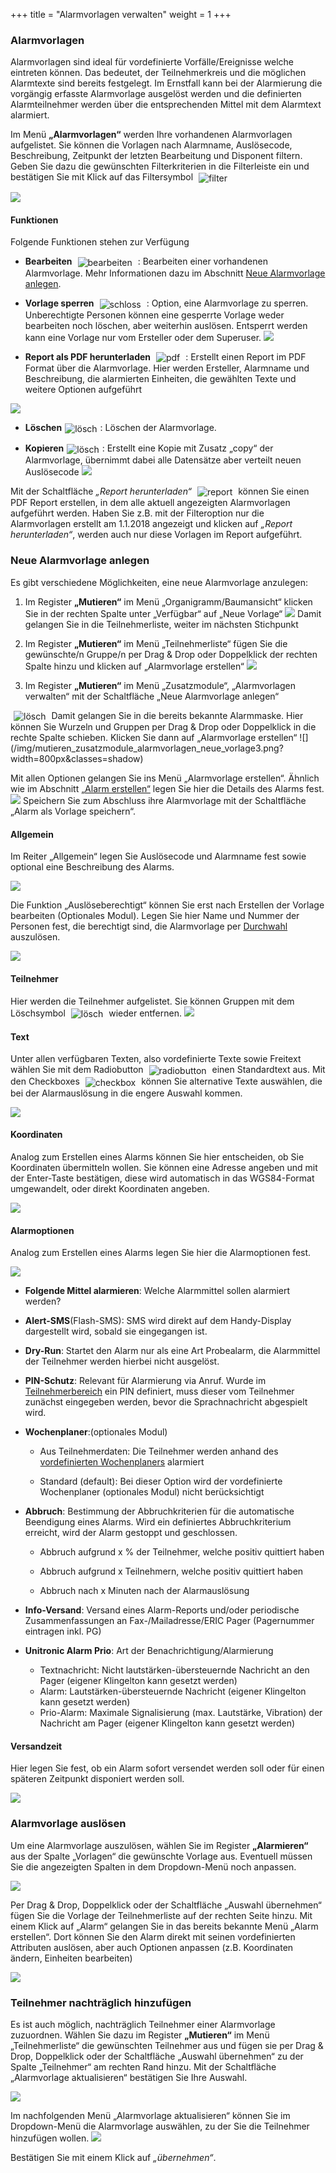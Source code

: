 +++
title = "Alarmvorlagen verwalten"
weight = 1
+++



### Alarmvorlagen

Alarmvorlagen sind ideal für vordefinierte Vorfälle/Ereignisse welche eintreten können. Das bedeutet, der Teilnehmerkreis und die möglichen Alarmtexte sind bereits festgelegt. 
Im Ernstfall kann bei der Alarmierung die vorgängig erfasste Alarmvorlage ausgelöst werden und die definierten Alarmteilnehmer werden über die entsprechenden Mittel mit dem Alarmtext alarmiert.   

Im Menü **„Alarmvorlagen“** werden Ihre vorhandenen Alarmvorlagen aufgelistet. Sie können die Vorlagen nach Alarmname, Auslösecode, 
Beschreibung, Zeitpunkt der letzten Bearbeitung und Disponent filtern. Geben Sie dazu die gewünschten Filterkriterien in die Filterleiste ein 
und bestätigen Sie mit Klick auf das Filtersymbol 
<img src="/img/filtersymbol.png" alt="filter" style='vertical-align:middle;display:inline;margin:0px 5px; '>

![](/img/mutieren_zusatzmodule_alarmvorlagen.png?classes=shadow)




<a name="funktionen"></a>
#### Funktionen

Folgende Funktionen stehen zur Verfügung

 - **Bearbeiten** <img src="/img/bearbeitungsicon.png" alt="bearbeiten" style='vertical-align:middle;display:inline;margin:0px 5px; '> : 
 Bearbeiten einer vorhandenen Alarmvorlage. Mehr Informationen dazu im Abschnitt [Neue Alarmvorlage anlegen](#allgemein).
 
 - **Vorlage sperren** <img src="/img/schlosssymbol.png" alt="schloss" style='vertical-align:middle;display:inline;margin:0px 5px; '> : 
 Option, eine Alarmvorlage zu sperren. Unberechtigte Personen können eine gesperrte Vorlage weder bearbeiten noch löschen, aber weiterhin auslösen. Entsperrt werden kann eine Vorlage nur vom Ersteller oder dem Superuser.
 ![](/img/mutieren_zusatzmodule_alarmvorlagen_funktionen_sperren.png?classes=shdadow)
 
 - **Report als PDF herunterladen** <img src="/img/pdfsymbol.png" alt="pdf" style='vertical-align:middle;display:inline;margin:0px 5px; '> : Erstellt einen Report im PDF Format über die Alarmvorlage. 
 Hier werden Ersteller, Alarmname und Beschreibung, die alarmierten Einheiten, die gewählten Texte und weitere Optionen aufgeführt
 
 ![](/img/mutieren_zusatzmodule_alarmvorlagen_funktionen_pdf.png?width=700px&classes=shadow)
 
 - **Löschen**<img src="/img/loesch-icon.png" alt="lösch" style='vertical-align:middle;display:inline;margin:0px 5px; '>: Löschen der Alarmvorlage.
 
 - **Kopieren**<img src="/img/kopiersymbol.png" alt="lösch" style='vertical-align:middle;display:inline;margin:0px 5px; '>: Erstellt eine Kopie mit Zusatz „copy“ der Alarmvorlage, übernimmt dabei alle Datensätze aber verteilt neuen Auslösecode
 ![](/img/mutieren_zusatzmodule_alarmvorlagen_funktionen_kopieren.png?classes=shadow)
 
 
 
Mit der Schaltfläche *„Report herunterladen“* <img src="/img/mutieren_zusatzmodule_alarmvorlagen_report.png" alt="report" style='vertical-align:middle;display:inline;margin:0px 5px; '>
können Sie einen PDF Report erstellen, in dem alle aktuell angezeigten Alarmvorlagen aufgeführt werden. Haben Sie z.B. mit der Filteroption nur die Alarmvorlagen erstellt am 1.1.2018 angezeigt 
und klicken auf *„Report herunterladen“*, werden auch nur diese Vorlagen im Report aufgeführt.




<a name="neue_alarmvorlage_anlegen"></a>
### Neue Alarmvorlage anlegen 

Es gibt verschiedene Möglichkeiten, eine neue Alarmvorlage anzulegen:

 1. Im Register **„Mutieren“** im Menü „Organigramm/Baumansicht“ klicken Sie in der rechten Spalte unter „Verfügbar“ auf „Neue Vorlage“
 ![](/img/mutieren_zusatzmodule_alarmvorlagen_neue_vorlage1.png?classes=shadow)
 Damit gelangen Sie in die Teilnehmerliste, weiter im nächsten Stichpunkt
 
 2. Im Register **„Mutieren“** im Menü „Teilnehmerliste“ fügen Sie die gewünschte/n Gruppe/n per Drag & Drop oder Doppelklick
 der rechten Spalte hinzu und klicken auf „Alarmvorlage erstellen“
 ![](/img/mutieren_zusatzmodule_alarmvorlagen_neue_vorlage2.png?width=800px&classes=shadow) 
 
 3. Im Register **„Mutieren“** im Menü „Zusatzmodule“, „Alarmvorlagen verwalten“ mit der Schaltfläche „Neue Alarmvorlage anlegen“
 <img src="/img/mutieren_zusatzmodule_alarmvorlagen_neue_alarmvorlage_anlegen.png" alt="lösch" style='vertical-align:middle;display:inline;margin:0px 5px; '>
 Damit gelangen Sie in die bereits bekannte Alarmmaske. Hier können Sie Wurzeln und Gruppen per Drag & Drop oder Doppelklick in die rechte Spalte schieben. Klicken Sie dann auf „Alarmvorlage erstellen“
 ![](/img/mutieren_zusatzmodule_alarmvorlagen_neue_vorlage3.png?width=800px&classes=shadow)
 
  
  
  
Mit allen Optionen gelangen Sie ins Menü „Alarmvorlage erstellen“. Ähnlich wie im Abschnitt [„Alarm erstellen“](/de/alarmieren/alarm/) legen Sie
hier die Details des Alarms fest. 
![](/img/mutieren_zusatzmodule_alarmvorlagen_erstellen.png?classes=shadow)
Speichern Sie zum Abschluss ihre Alarmvorlage mit der Schaltfläche „Alarm als Vorlage speichern“.



#### Allgemein

Im Reiter „Allgemein“ legen Sie Auslösecode und Alarmname fest sowie optional eine Beschreibung des Alarms.

![](/img/mutieren_zusatzmodule_alarmvorlagen_erstellen_allgemein.png?classes=shadow)

Die Funktion „Auslöseberechtigt“ können Sie erst nach Erstellen der Vorlage bearbeiten (Optionales Modul). Legen Sie hier Name und Nummer der Personen fest, die berechtigt sind, die Alarmvorlage per [Durchwahl](/alarmieren/fernausloese/#auslöse-per-durchwahl-anruf) auszulösen.

![](/img/mutieren_zusatzmodule_alarmvorlagen_erstellen_allgemein_ausloeseberechtigt.png?classes=shadow)

#### Teilnehmer

Hier werden die Teilnehmer aufgelistet. Sie können Gruppen mit dem Löschsymbol
<img src="/img/loesch-icon.png" alt="lösch" style='vertical-align:middle;display:inline;margin:0px 5px; '> wieder entfernen.
![](/img/mutieren_zusatzmodule_alarmvorlagen_erstellen_einheiten.png?classes=shadow)



#### Text

Unter allen verfügbaren Texten, also vordefinierte Texte sowie Freitext wählen Sie mit dem Radiobutton <img src="/img/auswahl_rund.png" alt="radiobutton" style='vertical-align:middle;display:inline;margin:0px 5px; '>
einen Standardtext aus. Mit den Checkboxes <img src="/img/auswahl_eckig.png" alt="checkbox" style='vertical-align:middle;display:inline;margin:0px 5px; '>
können Sie alternative Texte auswählen, die bei der Alarmauslösung in die engere Auswahl kommen.  


![](/img/mutieren_zusatzmodule_alarmvorlagen_erstellen_texte.png?classes=shadow)



<a name="koordinaten"></a>
#### Koordinaten

Analog zum Erstellen eines Alarms können Sie hier entscheiden, ob Sie Koordinaten übermitteln wollen. Sie können eine Adresse angeben und mit 
der Enter-Taste bestätigen, diese wird automatisch in das WGS84-Format umgewandelt, oder direkt Koordinaten angeben.

![](/img/mutieren_zusatzmodule_alarmvorlagen_erstellen_koordinaten.png?classes=shadow)



<a name="alarmoptionen"></a>
#### Alarmoptionen

Analog zum Erstellen eines Alarms legen Sie hier die Alarmoptionen fest.

![](/img/mutieren_zusatzmodule_alarmvorlagen_erstellen_alarmoptionen.png?classes=shadow)

 - **Folgende Mittel alarmieren**: Welche Alarmmittel sollen alarmiert werden?
 
 - **Alert-SMS**(Flash-SMS): SMS wird direkt auf dem Handy-Display dargestellt wird, sobald sie eingegangen ist.

 - **Dry-Run**: Startet den Alarm nur als eine Art Probealarm, die Alarmmittel der Teilnehmer werden hierbei nicht ausgelöst. 
 
 - **PIN-Schutz**: Relevant für Alarmierung via Anruf. Wurde im [Teilnehmerbereich](/mutieren/mutation/teilnehmerliste/#teilnehmerbereich) ein PIN definiert, muss dieser vom Teilnehmer zunächst eingegeben werden, bevor die Sprachnachricht abgespielt wird.
 
 - **Wochenplaner**:(optionales Modul)

	- Aus Teilnehmerdaten: Die Teilnehmer werden anhand des [vordefinierten
    Wochenplaners](/admin/wochenplaner) alarmiert

	- Standard (default): Bei dieser Option wird der vordefinierte
    Wochenplaner (optionales Modul) nicht berücksichtigt

 - **Abbruch**: Bestimmung der Abbruchkriterien für die automatische Beendigung eines
Alarms. Wird ein definiertes Abbruchkriterium erreicht, wird der Alarm
gestoppt und geschlossen.

	- Abbruch aufgrund x % der Teilnehmer, welche positiv quittiert haben

	- Abbruch aufgrund x Teilnehmern, welche positiv quittiert haben

	- Abbruch nach x Minuten nach der Alarmauslösung

 - **Info-Versand**: Versand eines Alarm-Reports und/oder periodische Zusammenfassungen an Fax-/Mailadresse/ERIC Pager (Pagernummer eintragen inkl. PG)
 
 - **Unitronic Alarm Prio**: Art der Benachrichtigung/Alarmierung 
	- Textnachricht: Nicht lautstärken-übersteuernde Nachricht an den Pager (eigener Klingelton kann gesetzt werden)
	- Alarm: Lautstärken-übersteuernde Nachricht (eigener Klingelton kann gesetzt werden)
	- Prio-Alarm: Maximale Signalisierung (max. Lautstärke, Vibration) der Nachricht am Pager (eigener Klingelton kann gesetzt werden)



<a name="versandzeit"></a>
#### Versandzeit

Hier legen Sie fest, ob ein Alarm sofort versendet werden soll oder für einen späteren Zeitpunkt disponiert werden soll.
 
![](/img/mutieren_zusatzmodule_alarmvorlagen_erstellen_zeitsteuerung.png?classes=shadow)

 
 

### Alarmvorlage auslösen

Um eine Alarmvorlage auszulösen, wählen Sie im Register **„Alarmieren“** aus der Spalte „Vorlagen“ die gewünschte Vorlage aus. Eventuell
müssen Sie die angezeigten Spalten in dem Dropdown-Menü noch anpassen. 

 ![](/img/mutieren_zusatzmodule_alarmvorlagen_dropdown.png?classes=shadow)
 
Per Drag & Drop, Doppelklick oder der Schaltfläche „Auswahl übernehmen“ fügen Sie die Vorlage der Teilnehmerliste auf der rechten Seite hinzu.
Mit einem Klick auf „Alarm“ gelangen Sie in das bereits bekannte Menü „Alarm erstellen“. Dort können Sie den Alarm direkt mit seinen vordefinierten Attributen auslösen, aber auch Optionen anpassen (z.B. Koordinaten ändern, 
Einheiten bearbeiten)

![](/img/mutieren_zusatzmodule_alarmvorlagen_ausloesen.png?width=1000px&classes=shadow)

<a name="teilnehmer_nachtraeglich_hinzufuegen"></a>
### Teilnehmer nachträglich hinzufügen

Es ist auch möglich, nachträglich Teilnehmer einer Alarmvorlage zuzuordnen. Wählen Sie dazu im Register **„Mutieren“** im Menü „Teilnehmerliste“ die gewünschten Teilnehmer aus und fügen sie per Drag & Drop, Doppelklick oder der Schaltfläche
„Auswahl übernehmen“ zu der Spalte „Teilnehmer“ am rechten Rand hinzu. Mit der Schaltfläche „Alarmvorlage aktualisieren“ bestätigen Sie Ihre Auswahl.

 ![](/img/mutieren_zusatzmodule_alarmvorlagen_aktualisieren1.png?width=1000px&classes=shadow)
 
 Im nachfolgenden Menü „Alarmvorlage aktualisieren“ können Sie im Dropdown-Menü die Alarmvorlage auswählen, zu der Sie die
 Teilnehmer hinzufügen wollen.
  ![](/img/mutieren_zusatzmodule_alarmvorlagen_aktualisieren2.png?classes=shadow)
 
 Bestätigen Sie mit einem Klick auf *„übernehmen“*.
 
 




































